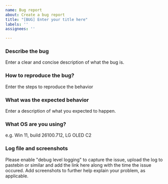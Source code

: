 ```yaml
---
name: Bug report
about: Create a bug report
title: "[BUG] Enter your title here"
labels: ''
assignees: ''

---
```


### Describe the bug

Enter a clear and concise description of what the bug is.

### How to reproduce the bug?

Enter the steps to reproduce the behavior

### What was the expected behavior

Enter a description of what you expected to happen.

### What OS are you using?

e.g. Win 11, build 26100.712, LG OLED C2

### Log file and screenshots

Please enable "debug level logging" to capture the issue, upload the log to pastebin or similar and add the link here along with the time the issue occured. Add screenshots to further help explain your problem, as applicable.
